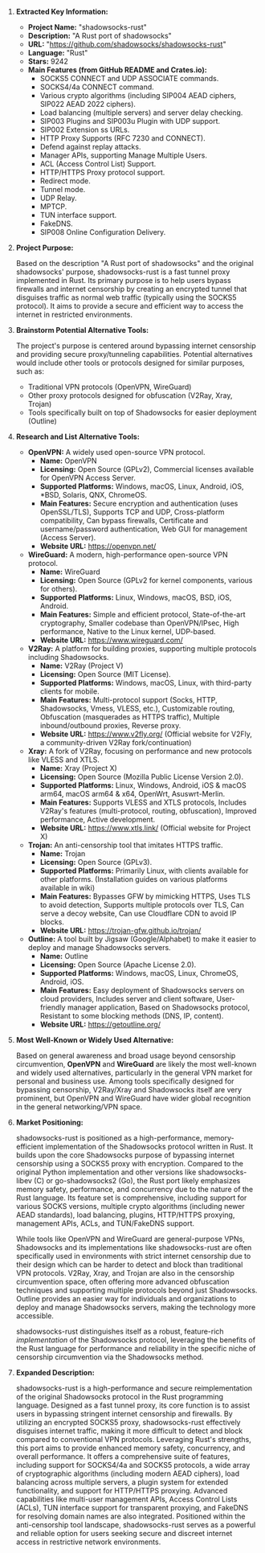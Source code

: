 1.  **Extracted Key Information:**

    *   **Project Name:** "shadowsocks-rust"
    *   **Description:** "A Rust port of shadowsocks"
    *   **URL:** "https://github.com/shadowsocks/shadowsocks-rust"
    *   **Language:** "Rust"
    *   **Stars:** 9242
    *   **Main Features (from GitHub README and Crates.io):**
        *   SOCKS5 CONNECT and UDP ASSOCIATE commands.
        *   SOCKS4/4a CONNECT command.
        *   Various crypto algorithms (including SIP004 AEAD ciphers, SIP022 AEAD 2022 ciphers).
        *   Load balancing (multiple servers) and server delay checking.
        *   SIP003 Plugins and SIP003u Plugin with UDP support.
        *   SIP002 Extension ss URLs.
        *   HTTP Proxy Supports (RFC 7230 and CONNECT).
        *   Defend against replay attacks.
        *   Manager APIs, supporting Manage Multiple Users.
        *   ACL (Access Control List) Support.
        *   HTTP/HTTPS Proxy protocol support.
        *   Redirect mode.
        *   Tunnel mode.
        *   UDP Relay.
        *   MPTCP.
        *   TUN interface support.
        *   FakeDNS.
        *   SIP008 Online Configuration Delivery.

2.  **Project Purpose:**

    Based on the description "A Rust port of shadowsocks" and the original shadowsocks' purpose, shadowsocks-rust is a fast tunnel proxy implemented in Rust. Its primary purpose is to help users bypass firewalls and internet censorship by creating an encrypted tunnel that disguises traffic as normal web traffic (typically using the SOCKS5 protocol). It aims to provide a secure and efficient way to access the internet in restricted environments.

3.  **Brainstorm Potential Alternative Tools:**

    The project's purpose is centered around bypassing internet censorship and providing secure proxy/tunneling capabilities. Potential alternatives would include other tools or protocols designed for similar purposes, such as:
    *   Traditional VPN protocols (OpenVPN, WireGuard)
    *   Other proxy protocols designed for obfuscation (V2Ray, Xray, Trojan)
    *   Tools specifically built on top of Shadowsocks for easier deployment (Outline)

4.  **Research and List Alternative Tools:**
    *   **OpenVPN:** A widely used open-source VPN protocol.
        *   **Name:** OpenVPN
        *   **Licensing:** Open Source (GPLv2), Commercial licenses available for OpenVPN Access Server.
        *   **Supported Platforms:** Windows, macOS, Linux, Android, iOS, *BSD, Solaris, QNX, ChromeOS.
        *   **Main Features:** Secure encryption and authentication (uses OpenSSL/TLS), Supports TCP and UDP, Cross-platform compatibility, Can bypass firewalls, Certificate and username/password authentication, Web GUI for management (Access Server).
        *   **Website URL:** https://openvpn.net/
    *   **WireGuard:** A modern, high-performance open-source VPN protocol.
        *   **Name:** WireGuard
        *   **Licensing:** Open Source (GPLv2 for kernel components, various for others).
        *   **Supported Platforms:** Linux, Windows, macOS, BSD, iOS, Android.
        *   **Main Features:** Simple and efficient protocol, State-of-the-art cryptography, Smaller codebase than OpenVPN/IPsec, High performance, Native to the Linux kernel, UDP-based.
        *   **Website URL:** https://www.wireguard.com/
    *   **V2Ray:** A platform for building proxies, supporting multiple protocols including Shadowsocks.
        *   **Name:** V2Ray (Project V)
        *   **Licensing:** Open Source (MIT License).
        *   **Supported Platforms:** Windows, macOS, Linux, with third-party clients for mobile.
        *   **Main Features:** Multi-protocol support (Socks, HTTP, Shadowsocks, Vmess, VLESS, etc.), Customizable routing, Obfuscation (masquerades as HTTPS traffic), Multiple inbound/outbound proxies, Reverse proxy.
        *   **Website URL:** https://www.v2fly.org/ (Official website for V2Fly, a community-driven V2Ray fork/continuation)
    *   **Xray:** A fork of V2Ray, focusing on performance and new protocols like VLESS and XTLS.
        *   **Name:** Xray (Project X)
        *   **Licensing:** Open Source (Mozilla Public License Version 2.0).
        *   **Supported Platforms:** Linux, Windows, Android, iOS & macOS arm64, macOS arm64 & x64, OpenWrt, Asuswrt-Merlin.
        *   **Main Features:** Supports VLESS and XTLS protocols, Includes V2Ray's features (multi-protocol, routing, obfuscation), Improved performance, Active development.
        *   **Website URL:** https://www.xtls.link/ (Official website for Project X)
    *   **Trojan:** An anti-censorship tool that imitates HTTPS traffic.
        *   **Name:** Trojan
        *   **Licensing:** Open Source (GPLv3).
        *   **Supported Platforms:** Primarily Linux, with clients available for other platforms. (Installation guides on various platforms available in wiki)
        *   **Main Features:** Bypasses GFW by mimicking HTTPS, Uses TLS to avoid detection, Supports multiple protocols over TLS, Can serve a decoy website, Can use Cloudflare CDN to avoid IP blocks.
        *   **Website URL:** https://trojan-gfw.github.io/trojan/
    *   **Outline:** A tool built by Jigsaw (Google/Alphabet) to make it easier to deploy and manage Shadowsocks servers.
        *   **Name:** Outline
        *   **Licensing:** Open Source (Apache License 2.0).
        *   **Supported Platforms:** Windows, macOS, Linux, ChromeOS, Android, iOS.
        *   **Main Features:** Easy deployment of Shadowsocks servers on cloud providers, Includes server and client software, User-friendly manager application, Based on Shadowsocks protocol, Resistant to some blocking methods (DNS, IP, content).
        *   **Website URL:** https://getoutline.org/

5.  **Most Well-Known or Widely Used Alternative:**

    Based on general awareness and broad usage beyond censorship circumvention, **OpenVPN** and **WireGuard** are likely the most well-known and widely used alternatives, particularly in the general VPN market for personal and business use. Among tools specifically designed for bypassing censorship, V2Ray/Xray and Shadowsocks itself are very prominent, but OpenVPN and WireGuard have wider global recognition in the general networking/VPN space.

6.  **Market Positioning:**

    shadowsocks-rust is positioned as a high-performance, memory-efficient implementation of the Shadowsocks protocol written in Rust. It builds upon the core Shadowsocks purpose of bypassing internet censorship using a SOCKS5 proxy with encryption. Compared to the original Python implementation and other versions like shadowsocks-libev (C) or go-shadowsocks2 (Go), the Rust port likely emphasizes memory safety, performance, and concurrency due to the nature of the Rust language. Its feature set is comprehensive, including support for various SOCKS versions, multiple crypto algorithms (including newer AEAD standards), load balancing, plugins, HTTP/HTTPS proxying, management APIs, ACLs, and TUN/FakeDNS support.

    While tools like OpenVPN and WireGuard are general-purpose VPNs, Shadowsocks and its implementations like shadowsocks-rust are often specifically used in environments with strict internet censorship due to their design which can be harder to detect and block than traditional VPN protocols. V2Ray, Xray, and Trojan are also in the censorship circumvention space, often offering more advanced obfuscation techniques and supporting multiple protocols beyond just Shadowsocks. Outline provides an easier way for individuals and organizations to deploy and manage Shadowsocks servers, making the technology more accessible.

    shadowsocks-rust distinguishes itself as a robust, feature-rich *implementation* of the Shadowsocks protocol, leveraging the benefits of the Rust language for performance and reliability in the specific niche of censorship circumvention via the Shadowsocks method.

7.  **Expanded Description:**

    shadowsocks-rust is a high-performance and secure reimplementation of the original Shadowsocks protocol in the Rust programming language. Designed as a fast tunnel proxy, its core function is to assist users in bypassing stringent internet censorship and firewalls. By utilizing an encrypted SOCKS5 proxy, shadowsocks-rust effectively disguises internet traffic, making it more difficult to detect and block compared to conventional VPN protocols. Leveraging Rust's strengths, this port aims to provide enhanced memory safety, concurrency, and overall performance. It offers a comprehensive suite of features, including support for SOCKS4/4a and SOCKS5 protocols, a wide array of cryptographic algorithms (including modern AEAD ciphers), load balancing across multiple servers, a plugin system for extended functionality, and support for HTTP/HTTPS proxying. Advanced capabilities like multi-user management APIs, Access Control Lists (ACLs), TUN interface support for transparent proxying, and FakeDNS for resolving domain names are also integrated. Positioned within the anti-censorship tool landscape, shadowsocks-rust serves as a powerful and reliable option for users seeking secure and discreet internet access in restrictive network environments.